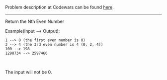 Problem description at Codewars can be found
[here](https://www.codewars.com/kata/5933a1f8552bc2750a0000ed/train/python).

-------------

Return the Nth Even Number
<br>

Example(Input --> Output):
```
1 --> 0 (the first even number is 0)
3 --> 4 (the 3rd even number is 4 (0, 2, 4))
100 --> 198
1298734 --> 2597466
```
<br>

The input will not be 0.

